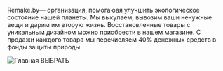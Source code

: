  Remake.by— организация, помогаюая улучшить экологическое состояние нашей планеты. 
Мы выкупаем, вывозим ваши ненужные вещи и дарим им вторую жизнь. 
Восстановленные товары с уникальным дизайном можно приобрести в нашем магазине.
С продажи каждого товара  мы перечисляем 40% денежных средств в фонды защиты природы.




![Главная ВЫБРАТЬ](https://github.com/user-attachments/assets/725785d7-e8e6-451d-bcba-b77cfce644b7)

